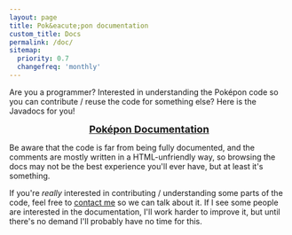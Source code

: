 ```yaml
---
layout: page
title: Pok&eacute;pon documentation
custom_title: Docs
permalink: /doc/
sitemap:
  priority: 0.7
  changefreq: 'monthly'
---
```


Are you a programmer? Interested in understanding the Pok&eacute;pon code so you can
contribute / reuse the code for something else? Here is the Javadocs for you!

<a style="width: 100%; display: block; font-size: large; text-align: center; font-weight: bold" href="/docs/">Pok&eacute;pon Documentation</a>

Be aware that the code is far from being fully documented, and the comments are
mostly written in a HTML-unfriendly way, so browsing the docs may not be the
best experience you'll ever have, but at least it's something.

If you're *really* interested in contributing / understanding some parts of the code,
feel free to [contact me](mailto:silverweed1991@gmail.com) so we can talk about it.
If I see some people are interested in the documentation, I'll work harder to improve
it, but until there's no demand I'll probably have no time for this.

